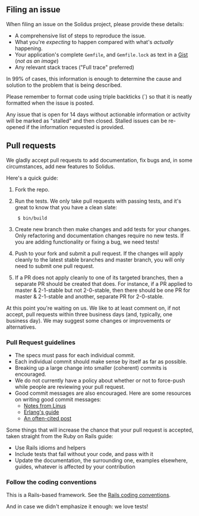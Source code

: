 ## Filing an issue

When filing an issue on the Solidus project, please provide these details:

* A comprehensive list of steps to reproduce the issue.
* What you're *expecting* to happen compared with what's *actually* happening.
* Your application's complete `Gemfile`, and `Gemfile.lock` as text in a [Gist](https://gist.github.com) (*not as an image*)
* Any relevant stack traces ("Full trace" preferred)

In 99% of cases, this information is enough to determine the cause and solution
to the problem that is being described.

Please remember to format code using triple backticks (\`) so that it is neatly
formatted when the issue is posted.

Any issue that is open for 14 days without actionable information or activity
will be marked as "stalled" and then closed. Stalled issues can be re-opened if
the information requested is provided.

## Pull requests

We gladly accept pull requests to add documentation, fix bugs and, in some circumstances,
add new features to Solidus.

Here's a quick guide:

1. Fork the repo.

2. Run the tests. We only take pull requests with passing tests, and it's great
to know that you have a clean slate:

        $ bin/build

3. Create new branch then make changes and add tests for your changes. Only
refactoring and documentation changes require no new tests. If you are adding
functionality or fixing a bug, we need tests!

4. Push to your fork and submit a pull request. If the changes will apply cleanly
to the latest stable branches and master branch, you will only need to submit one
pull request.

5. If a PR does not apply cleanly to one of its targeted branches, then a separate
PR should be created that does. For instance, if a PR applied to master & 2-1-stable but not 2-0-stable, then there should be one PR for master & 2-1-stable and another, separate PR for 2-0-stable.

At this point you're waiting on us. We like to at least comment on, if not
accept, pull requests within three business days (and, typically, one business
day). We may suggest some changes or improvements or alternatives.

### Pull Request guidelines

* The specs must pass for each individual commit.
* Each individual commit should make sense by itself as far as possible.
* Breaking up a large change into smaller (coherent) commits is encouraged.
* We do not currently have a policy about whether or not to force-push while
people are reviewing your pull request.
* Good commit messages are also encouraged. Here are some resources on writing
good commit messages:
  * [Notes from Linus](https://github.com/torvalds/subsurface/commit/b6590150d68df528efd40c889ba6eea476b39873)
  * [Erlang's guide](https://github.com/erlang/otp/wiki/Writing-good-commit-messages)
  * [An often-cited post](http://tbaggery.com/2008/04/19/a-note-about-git-commit-messages.html)

Some things that will increase the chance that your pull request is accepted,
taken straight from the Ruby on Rails guide:

* Use Rails idioms and helpers
* Include tests that fail without your code, and pass with it
* Update the documentation, the surrounding one, examples elsewhere, guides,
  whatever is affected by your contribution

### Follow the coding conventions

This is a Rails-based framework.  See the [Rails coding conventions](http://guides.rubyonrails.org/contributing_to_ruby_on_rails.html#follow-the-coding-conventions).

And in case we didn't emphasize it enough: we love tests!
